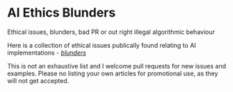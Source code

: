 # AI Ethics Blunders
Ethical issues, blunders, bad PR or out right illegal algorithmic behaviour

Here is a collection of ethical issues publically found relating to AI implementations - *[blunders](/ai-ethics-blunders.md)*

This is not an exhaustive list and I welcome pull requests for new issues and examples. Please no listing your own articles for promotional use, as they will not get accepted.